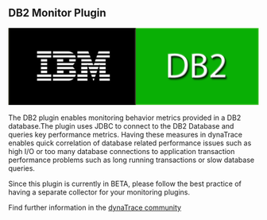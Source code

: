 ## DB2 Monitor Plugin

![images_community/download/attachments/83492948/db2-large.png](images_community/download/attachments/83492948/db2-large.png)  

The DB2 plugin enables monitoring behavior metrics provided in a DB2 database.The plugin uses JDBC to connect to the DB2 Database and queries key performance metrics. Having these measures in
dynaTrace enables quick correlation of database related performance issues such as high I/O or too many database connections to application transaction performance problems such as long running
transactions or slow database queries.

Since this plugin is currently in BETA, please follow the best practice of having a separate collector for your monitoring plugins.

Find further information in the [dynaTrace community](https://community.dynatrace.com/community/display/DL/DB2+Monitor+Plugin) 

